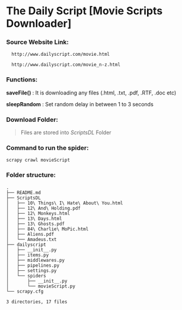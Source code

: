 # The Daily Script [Movie Scripts Downloader]

### Source Website Link:
      http://www.dailyscript.com/movie.html
      
      http://www.dailyscript.com/movie_n-z.html

### Functions:
__saveFile()__ : It is downloading any files (.html, .txt, .pdf, .RTF, .doc etc)

__sleepRandom__ : Set random delay in between 1 to 3 seconds

### Download Folder:

> Files are stored into *ScriptsDL* Folder

### Command to run the spider:

````
scrapy crawl movieScript
````

### Folder structure:
````
.
├── README.md
├── ScriptsDL
│   ├── 10\ Things\ I\ Hate\ About\ You.html
│   ├── 12\ And\ Holding.pdf
│   ├── 12\ Monkeys.html
│   ├── 13\ Days.html
│   ├── 13\ Ghosts.pdf
│   ├── 84\ Charlie\ MoPic.html
│   ├── Aliens.pdf
│   └── Amadeus.txt
├── dailyscript
│   ├── __init__.py
│   ├── items.py
│   ├── middlewares.py
│   ├── pipelines.py
│   ├── settings.py
│   └── spiders
│       ├── __init__.py
│       └── movieScript.py
└── scrapy.cfg

3 directories, 17 files
````
